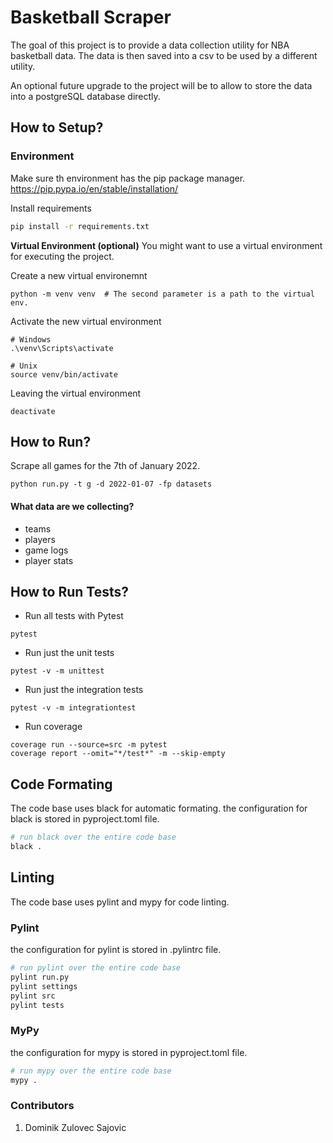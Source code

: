 # Basketball Scraper

The goal of this project is to provide a data collection utility for 
NBA basketball data. The data is then saved into a csv to be used by
a different utility.

An optional future upgrade to the project will be to allow to store the
data into a postgreSQL database directly.

## How to Setup?

### Environment

Make sure th environment has the pip package manager.
https://pip.pypa.io/en/stable/installation/

Install requirements
```bash
pip install -r requirements.txt
```

**Virtual Environment (optional)**
You might want to use a virtual environment for executing the project.

Create a new virtual environemnt
```
python -m venv venv  # The second parameter is a path to the virtual env.
```

Activate the new virtual environment
```
# Windows
.\venv\Scripts\activate

# Unix
source venv/bin/activate
```

Leaving the virtual environment
```
deactivate
```

## How to Run?



Scrape all games for the 7th of January 2022.
```
python run.py -t g -d 2022-01-07 -fp datasets
```

#### What data are we collecting?
- teams
- players
- game logs
- player stats


## How to Run Tests?

* Run all tests with Pytest
```
pytest
```

* Run just the unit tests
```
pytest -v -m unittest
```

* Run just the integration tests
```
pytest -v -m integrationtest
```

* Run coverage
```
coverage run --source=src -m pytest
coverage report --omit="*/test*" -m --skip-empty
```


## Code Formating

The code base uses black for automatic formating.
the configuration for black is stored in pyproject.toml file.

```bash
# run black over the entire code base
black .
```

## Linting

The code base uses pylint and mypy for code linting.

### Pylint

the configuration for pylint is stored in .pylintrc file.

```bash 
# run pylint over the entire code base
pylint run.py
pylint settings
pylint src
pylint tests
```

### MyPy

the configuration for mypy is stored in pyproject.toml file.

```bash 
# run mypy over the entire code base
mypy .
```

### Contributors

1. Dominik Zulovec Sajovic
